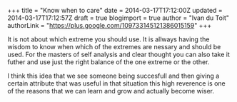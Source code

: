 +++
title = "Know when to care"
date = 2014-03-17T17:12:00Z
updated = 2014-03-17T17:12:57Z
draft = true
blogimport = true 
author = "Ivan du Toit"
authorLink = "https://plus.google.com/109733145121386015159"
+++

<p>It is not about which extreme you should use. It is allways having the wisdom to know when which of the extremes are nessary and should be used. For the masters of self analysis and clear thought you can also take it futher and use just the right balance of the one extreme or the other. </p><p>I think this idea that we see someone being succesfull and then giving a certain attribute that was useful in that situation this high reverence is one of the reasons that we can learn and grow and actually become wiser.</p>
